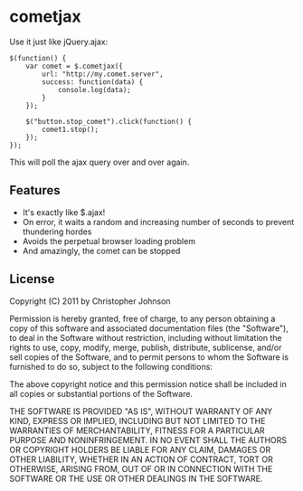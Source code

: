 cometjax
========

Use it just like jQuery.ajax:

	$(function() {
		var comet = $.cometjax({
			url: "http://my.comet.server",
			success: function(data) {
				console.log(data);
			}
		});
		
		$("button.stop_comet").click(function() {
			comet1.stop();
		});
	});

This will poll the ajax query over and over again.

Features
--------

* It's exactly like $.ajax!
* On error, it waits a random and increasing number of seconds to prevent thundering hordes
* Avoids the perpetual browser loading problem
* And amazingly, the comet can be stopped

License
-------

Copyright (C) 2011 by Christopher Johnson

Permission is hereby granted, free of charge, to any person obtaining a copy
of this software and associated documentation files (the "Software"), to deal
in the Software without restriction, including without limitation the rights
to use, copy, modify, merge, publish, distribute, sublicense, and/or sell
copies of the Software, and to permit persons to whom the Software is
furnished to do so, subject to the following conditions:

The above copyright notice and this permission notice shall be included in
all copies or substantial portions of the Software.

THE SOFTWARE IS PROVIDED "AS IS", WITHOUT WARRANTY OF ANY KIND, EXPRESS OR
IMPLIED, INCLUDING BUT NOT LIMITED TO THE WARRANTIES OF MERCHANTABILITY,
FITNESS FOR A PARTICULAR PURPOSE AND NONINFRINGEMENT. IN NO EVENT SHALL THE
AUTHORS OR COPYRIGHT HOLDERS BE LIABLE FOR ANY CLAIM, DAMAGES OR OTHER
LIABILITY, WHETHER IN AN ACTION OF CONTRACT, TORT OR OTHERWISE, ARISING FROM,
OUT OF OR IN CONNECTION WITH THE SOFTWARE OR THE USE OR OTHER DEALINGS IN
THE SOFTWARE.
